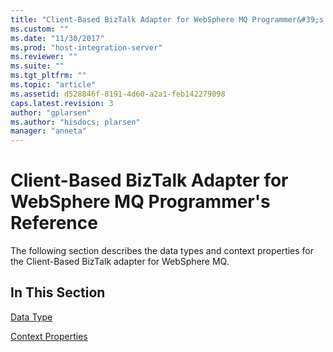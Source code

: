 ```yaml
---
title: "Client-Based BizTalk Adapter for WebSphere MQ Programmer&#39;s Reference2 | Microsoft Docs"
ms.custom: ""
ms.date: "11/30/2017"
ms.prod: "host-integration-server"
ms.reviewer: ""
ms.suite: ""
ms.tgt_pltfrm: ""
ms.topic: "article"
ms.assetid: d528846f-8191-4d60-a2a1-feb142279098
caps.latest.revision: 3
author: "gplarsen"
ms.author: "hisdocs; plarsen"
manager: "anneta"
---
```

# Client-Based BizTalk Adapter for WebSphere MQ Programmer&#39;s Reference
The following section describes the data types and context properties for the Client-Based BizTalk adapter for WebSphere MQ.  
  
## In This Section  
 [Data Type](../core/data-type2.md)  
  
 [Context Properties](../core/context-properties1.md)